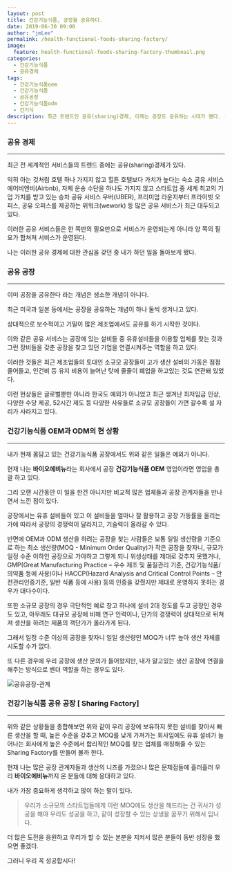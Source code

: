 ```yaml
---
layout: post
title: 건강기능식품, 공장을 공유하다.
date: 2019-06-30 09:00
author: "jmLee"
permalink: /health-functional-foods-sharing-factory/
image:
  feature: health-functional-foods-sharing-factory-thumbnail.png
categories:
  - 건강기능식품
  - 공유경제
tags:
  - 건강기능식품oem
  - 건강기능식품
  - 공유공장
  - 건강기능식품odm
  - 건기식
description: 최근 트렌드인 공유(sharing)경제, 이제는 공장도 공유하는 시대가 됐다. 건강기능식품 OEM/ODM을 찾는 소비자와 공장을 연결해주는 플랫폼에 대한 생각을 공유한다.
---
```


### 공유 경제

---

최근 전 세계적인 서비스들의 트렌드 중에는 공유(sharing)경제가 있다.

익히 아는 것처럼 호텔 하나 가지지 않고 힐튼 호텔보다 가치가 높다는 숙소 공유 서비스 에어비엔비(Airbnb), 자체 운송 수단을 하나도 가지지 않고 스타트업 중 세계 최고의 기업 가치를 받고 있는 승차 공유 서비스 우버(UBER), 프리미엄 라운지부터 프라이빗 오피스, 공유 오피스를 제공하는 위워크(wework) 등 많은 공유 서비스가 최근 대두되고 있다.

이러한 공유 서비스들은 한 쪽만의 필요만으로 서비스가 운영되는게 아니라 양 쪽의 필요가 합쳐져 서비스가 운영된다.

나는 이러한 공유 경제에 대한 관심을 갖던 중 내가 하던 일을 돌아보게 됐다.



### 공유 공장

---

이미 공장을 공유한다 라는 개념은 생소한 개념이 아니다.

최근 미국과 일본 등에서는 공장을 공유하는 개념이 하나 둘씩 생겨나고 있다.

상대적으로 보수적이고 기밀이 많은 제조업에서도 공유를 하기 시작한 것이다.

이와 같은 공유 서비스는 공장에 있는 설비들 중 유휴설비들을 이용할 업체를 찾는 것과 그런 장비들을 갖춘 공장을 찾고 있던 기업을 연결시켜주는 역할을 하고 있다.

이러한 것들은 최근 제조업들의 토대인 소규모 공장들이 고가 생산 설비의 가동은 점점 줄어들고, 인건비 등 유지 비용이 늘어난 탓에 줄줄이 폐업을 하고있는 것도 연관돼 있었다.

이런 현상들은 글로벌뿐만 아니라 한국도 예외가 아니었고 최근 생겨난 최저임금 인상, 다양한 수당 제공, 52시간 제도 등 다양한 사유들로 소규모 공장들이 가면 갈수록 설 자리가 사라지고 있다.



### **건강기능식품 OEM과 ODM의 현 상황**

---

내가 현재 몸담고 있는 건강기능식품 공장에서도 위와 같은 일들은 예외가 아니다.

현재 나는 <strong>바이오에비뉴</strong>라는 회사에서 공장 <strong>건강기능식품 OEM</strong> 영업이라면 영업을 총괄 하고 있다.

그리 오랜 시간동안 이 일을 한건 아니지만 비교적 많은 업체들과 공장 관계자들을 만나면서 느낀 점이 있다.

공장에서는 유휴 설비들이 있고 이 설비들을 얼마나 잘 활용하고 공장 가동률을 올리는가에 따라서 공장의 경쟁력이 달라지고, 기술력이 올라갈 수 있다.

반면에 OEM과 ODM 생산을 하려는 공장을 찾는 사람들은 보통 일일 생산량을 기준으로 하는 최소 생산량(MOQ - Minimum Order Quality)가 작은 공장을 찾자니, 규모가 일정 수준 이하인 공장으로 가야하고 그렇게 되니 위생상태를 제대로 갖추지 못했거나, GMP(Great Manufacturing Practice – 우수 제조 및 품질관리 기준, 건강기능식품/의약품 등에 사용)이나 HACCP(Hazard Analysis and Critical Control Points – 안전관리인증기준, 일반 식품 등에 사용) 등의 인증을 갖췄지만 제대로 운영하지 못하는 경우가 대다수이다.

또한 소규모 공장의 경우 극단적인 예로 창고 하나에 설비 2대 정도를 두고 공장인 경우도 있고, 아무래도 대규모 공장에 비해 연구 인력이나, 단가의 경쟁력이 상대적으로 뒤쳐져 생산을 하려는 제품의 객단가가 올라가게 된다.

그래서 일정 수준 이상의 공장을 찾자니 일일 생산량인 MOQ가 너무 높아 생산 자체를 시도할 수가 없다.

또 다른 경우에 우리 공장에 생산 문의가 들어왔지만, 내가 알고있는 생산 공장에 연결을 해주는 방식으로 벤더 역할을 하는 경우도 있다.





![공유공장-관계](https://lh3.googleusercontent.com/3Xxr-7KPuwfm87yCpRCRDobw7suLnDan_OGBC4qV2blCLWigvsFJcNr2rNvGT8vLwm0VwwdzK2SncUtREB81fZAf1rVWoRvZuvAu92cVKxW9ss0D0JMZcqpEhn0ImUEz1HuyV7OWRVNfjsXWwGgXc5nYfkTHmPJjLfmo8Vtaq0hYTDLk4Lsc3qE-0yXcp8vH8If6dpBnFthBcNwiTXf882iOll_NgRUeTRcX7pFz0K6f5rVO4Ul5ehy_gwh6mXIX4r8AWyp-kc3BWNhe2jykUgtLEEbgv-2fyu0yAxcuoGmGrtBgkM-QjOrLuj1EBPzOmI4xPgTmcVWHVCcEpSbOJPwABN9OqHVrnUr_Vc3Ewc-QJfwSZgd080fYPj1nP68MXa5IX3tz5xOyNGiZfJHmPDRlkF9ZrLuI21urMG1bqmeKZIwDGMp7ZTbiBeL9Keg4eSEYoZHpESs_GEsYt_-HGJk0_Z0O8jb0ohDanWod3fsIHhcbPVfoEK4InO0eRB6_36t_BYTOgrT35VSvt7j_uWGZIYBxmVEidrenKQ_jRe-jRtcbJR-9dnWo0jvaNtzUbKgY4b-SV156rNgg9oX3krp0gZmJvLwgy3SSL-ZMX1JyKkCe28utF9oVsD8KD7xgLBrex9OLJ_Rmu9It-IFB4WBTWv4S2g=w713-h619-no)





### **건강기능식품 공유 공장 [ Sharing Factory]**

---

위와 같은 상황들을 종합해보면 위와 같이 우리 공장에 보유하지 못한 설비를 찾아서 빠른 생산을 할 때, 높은 수준을 갖추고 MOQ를 낮게 가져가는 회사임에도 유휴 설비가 늘어나는 회사에게 높은 수준에서 합리적인 MOQ를 찾는 업체를 매칭해줄 수 있는 Sharing Factory를 만들어 볼까 한다.

 

현재 나는 많은 공장 관계자들과 생산의 니즈를 가졌으나 많은 문제점들에 흘러흘러 우리 <strong>바이오에비뉴</strong>까지 온 분들에 대해 응대하고 있다.

내가 가장 중요하게 생각하고 많이 하는 말이 있다.

>  우리가 소규모의 스타트업들에게 이런 MOQ에도 생산을 해드리는 건 귀사가 성공을 해야 우리도 성공을 하고, 같이 성장할 수 있는 상생을 꿈꾸기 위해서 입니다.



더 많은 도전을 응원하고 우리가 할 수 있는 본분을 지켜서 많은 분들이 동반 성장을 했으면 좋겠다.

그러니 우리 꼭 성공합시다!



